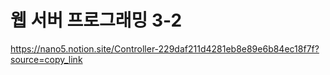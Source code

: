 # 웹 서버 프로그래밍 3-2

https://nano5.notion.site/Controller-229daf211d4281eb8e89e6b84ec18f7f?source=copy_link
